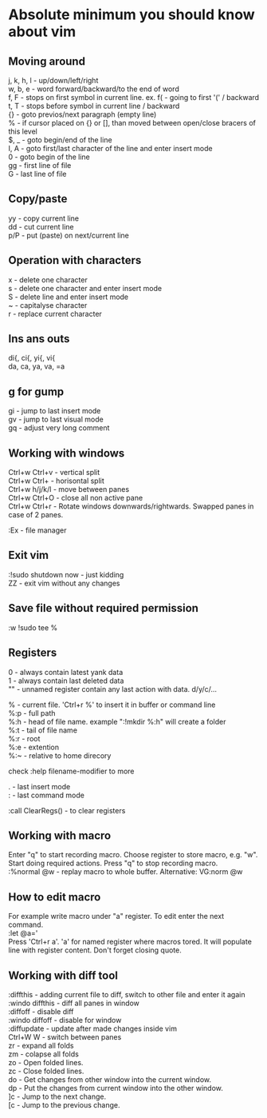 # Absolute minimum you should know about vim

## Moving around
j, k, h, l - up/down/left/right  
w, b, e - word forward/backward/to the end of word  
f, F - stops on first symbol in current line. ex. f( - going to first '(' / backward  
t, T - stops before symbol in current line / backward  
{} - goto previos/next paragraph (empty line)  
% - if cursor placed on {} or [], than moved between open/close bracers of this level  
$, _ - goto begin/end of the line  
I, A - goto first/last character of the line and enter insert mode  
0 - goto begin of the line  
gg - first line of file  
G - last line of file  

## Copy/paste
yy - copy current line  
dd - cut current line  
p/P - put (paste) on next/current line  

## Operation with characters
x - delete one character  
s - delete one character and enter insert mode  
S - delete line and enter insert mode  
~ - capitalyse character  
r - replace current character  

## Ins ans outs
di{, ci{, yi{, vi{  
da, ca, ya, va, =a  

## g for gump
gi - jump to last insert mode  
gv - jump to last visual mode  
gq - adjust very long comment  

## Working with windows
Ctrl+w Ctrl+v - vertical split  
Ctrl+w Ctrl+ - horisontal split  
Ctrl+w h/j/k/l - move between panes  
Ctrl+w Ctrl+O - close all non active pane  
Ctrl+w Ctrl+r - Rotate windows downwards/rightwards. Swapped panes in case of 2 panes.

:Ex - file manager  

## Exit vim

:!sudo shutdown now - just kidding  
ZZ - exit vim without any changes  


## Save file without required permission

:w !sudo tee %  

## Registers
0 - always contain latest yank data  
1 - always contain last deleted data  
"" - unnamed register contain any last action with data. d/y/c/...  

% - current file. 'Ctrl+r %' to insert it in buffer or command line  
%:p - full path  
%:h - head of file name. example ":!mkdir %:h" will create a folder  
%:t - tail of file name  
%:r - root  
%:e - extention  
%:~ - relative to home direcory  

check :help filename-modifier to more  

. - last insert mode  
: - last command mode  

:call ClearRegs() - to clear registers  

## Working with macro
Enter "q" to start recording macro. Choose register to store macro, e.g. "w". Start doing required actions. Press "q" to stop recording macro.  
:%normal @w - replay macro to whole buffer. Alternative: VG:norm @w

## How to edit macro
For example write macro under "a" register. To edit enter the next command.  
:let @a='  
Press 'Ctrl+r a'. 'a' for named register where macros tored. It will populate line with register content. Don't forget closing quote.  


## Working with diff tool
:diffthis - adding current file to diff, switch to other file and enter it again  
:windo diffthis - diff all panes in window  
:diffoff - disable diff  
:windo diffoff - disable for window  
:diffupdate - update after made changes inside vim  
Ctrl+W W - switch between panes  
zr - expand all folds  
zm - colapse all folds  
zo - Open folded lines.  
zc - Close folded lines.  
do - Get changes from other window into the current window.  
dp - Put the changes from current window into the other window.  
]c - Jump to the next change.  
[c - Jump to the previous change.  
